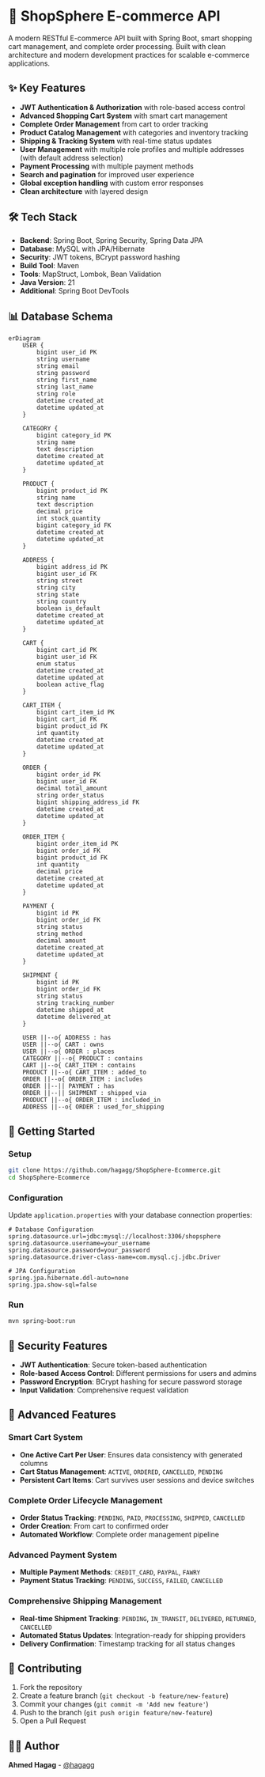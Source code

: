 # 🛒 ShopSphere E-commerce API

A modern RESTful E-commerce API built with Spring Boot, smart shopping cart management, and complete order processing. Built with clean architecture and modern development practices for scalable e-commerce applications.

## ✨ Key Features

- **JWT Authentication & Authorization** with role-based access control
- **Advanced Shopping Cart System** with smart cart management
- **Complete Order Management** from cart to order tracking
- **Product Catalog Management** with categories and inventory tracking
- **Shipping & Tracking System** with real-time status updates
- **User Management** with multiple role profiles and multiple addresses (with default address selection)
- **Payment Processing** with multiple payment methods
- **Search and pagination** for improved user experience
- **Global exception handling** with custom error responses
- **Clean architecture** with layered design

## 🛠️ Tech Stack

- **Backend**: Spring Boot, Spring Security, Spring Data JPA
- **Database**: MySQL with JPA/Hibernate
- **Security**: JWT tokens, BCrypt password hashing
- **Build Tool**: Maven
- **Tools**: MapStruct, Lombok, Bean Validation
- **Java Version**: 21
- **Additional**: Spring Boot DevTools

## 📊 Database Schema

```mermaid
erDiagram
    USER {
        bigint user_id PK
        string username
        string email
        string password
        string first_name
        string last_name
        string role
        datetime created_at
        datetime updated_at
    }
    
    CATEGORY {
        bigint category_id PK
        string name
        text description
        datetime created_at
        datetime updated_at
    }
    
    PRODUCT {
        bigint product_id PK
        string name
        text description
        decimal price
        int stock_quantity
        bigint category_id FK
        datetime created_at
        datetime updated_at
    }
    
    ADDRESS {
        bigint address_id PK
        bigint user_id FK
        string street
        string city
        string state
        string country
        boolean is_default
        datetime created_at
        datetime updated_at
    }
    
    CART {
        bigint cart_id PK
        bigint user_id FK
        enum status
        datetime created_at
        datetime updated_at
        boolean active_flag
    }
    
    CART_ITEM {
        bigint cart_item_id PK
        bigint cart_id FK
        bigint product_id FK
        int quantity
        datetime created_at
        datetime updated_at
    }
    
    ORDER {
        bigint order_id PK
        bigint user_id FK
        decimal total_amount
        string order_status
        bigint shipping_address_id FK
        datetime created_at
        datetime updated_at
    }
    
    ORDER_ITEM {
        bigint order_item_id PK
        bigint order_id FK
        bigint product_id FK
        int quantity
        decimal price
        datetime created_at
        datetime updated_at
    }
    
    PAYMENT {
        bigint id PK
        bigint order_id FK
        string status
        string method
        decimal amount
        datetime created_at
        datetime updated_at
    }
    
    SHIPMENT {
        bigint id PK
        bigint order_id FK
        string status
        string tracking_number
        datetime shipped_at
        datetime delivered_at
    }

    USER ||--o{ ADDRESS : has
    USER ||--o{ CART : owns
    USER ||--o{ ORDER : places
    CATEGORY ||--o{ PRODUCT : contains
    CART ||--o{ CART_ITEM : contains
    PRODUCT ||--o{ CART_ITEM : added_to
    ORDER ||--o{ ORDER_ITEM : includes
    ORDER ||--|| PAYMENT : has
    ORDER ||--|| SHIPMENT : shipped_via
    PRODUCT ||--o{ ORDER_ITEM : included_in
    ADDRESS ||--o{ ORDER : used_for_shipping
```

## 🚀 Getting Started

### Setup

```bash
git clone https://github.com/hagagg/ShopSphere-Ecommerce.git
cd ShopSphere-Ecommerce
```

### Configuration

Update `application.properties` with your database connection properties:

```properties
# Database Configuration
spring.datasource.url=jdbc:mysql://localhost:3306/shopsphere
spring.datasource.username=your_username
spring.datasource.password=your_password
spring.datasource.driver-class-name=com.mysql.cj.jdbc.Driver

# JPA Configuration
spring.jpa.hibernate.ddl-auto=none
spring.jpa.show-sql=false
```

### Run

```bash
mvn spring-boot:run
```


## 🔐 Security Features

- **JWT Authentication**: Secure token-based authentication
- **Role-based Access Control**: Different permissions for users and admins
- **Password Encryption**: BCrypt hashing for secure password storage
- **Input Validation**: Comprehensive request validation

## 🚧 Advanced Features

### Smart Cart System
- **One Active Cart Per User**: Ensures data consistency with generated columns
- **Cart Status Management**: `ACTIVE`, `ORDERED`, `CANCELLED`, `PENDING`
- **Persistent Cart Items**: Cart survives user sessions and device switches

### Complete Order Lifecycle Management
- **Order Status Tracking**: `PENDING`, `PAID`, `PROCESSING`, `SHIPPED`, `CANCELLED`
- **Order Creation**: From cart to confirmed order
- **Automated Workflow**: Complete order management pipeline

### Advanced Payment System
- **Multiple Payment Methods**: `CREDIT_CARD`, `PAYPAL`, `FAWRY`
- **Payment Status Tracking**: `PENDING`, `SUCCESS`, `FAILED`, `CANCELLED`

### Comprehensive Shipping Management
- **Real-time Shipment Tracking**: `PENDING`, `IN_TRANSIT`, `DELIVERED`, `RETURNED`, `CANCELLED`
- **Automated Status Updates**: Integration-ready for shipping providers
- **Delivery Confirmation**: Timestamp tracking for all status changes

## 🤝 Contributing

1. Fork the repository
2. Create a feature branch (`git checkout -b feature/new-feature`)
3. Commit your changes (`git commit -m 'Add new feature'`)
4. Push to the branch (`git push origin feature/new-feature`)
5. Open a Pull Request

## 👨‍💻 Author

**Ahmed Hagag** - [@hagagg](https://github.com/hagagg)
